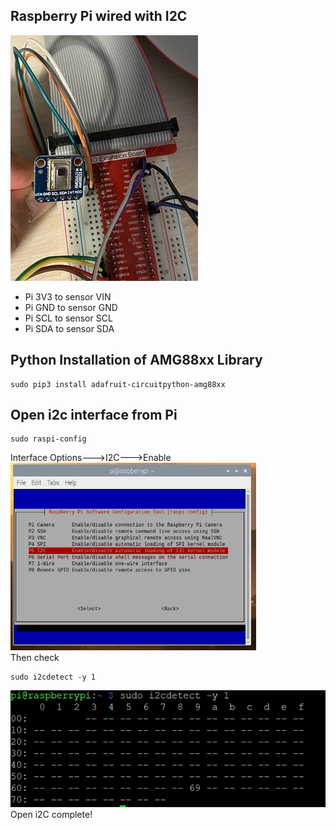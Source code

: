 
## Raspberry Pi wired with I2C
<img src="https://github.com/zeyuan-song0204/Remote-infrared-thermometer-/blob/main/image_forder/AMG8833.jpg" width="300" height="393"/><br>
- Pi 3V3 to sensor VIN
- Pi GND to sensor GND
- Pi SCL to sensor SCL
- Pi SDA to sensor SDA

## Python Installation of AMG88xx Library
```
sudo pip3 install adafruit-circuitpython-amg88xx
```
## Open i2c interface from Pi
```
sudo raspi-config
```
Interface Options--->I2C--->Enable <br>
<img src="https://github.com/zeyuan-song0204/Remote-infrared-thermometer-/blob/main/image_forder/i2C_interface.PNG" width="393" height="300"/> <br>
Then check<br>
```
sudo i2cdetect -y 1
```
<img src="https://github.com/zeyuan-song0204/Remote-infrared-thermometer-/blob/main/image_forder/i2C_detect.PNG" /><br>
Open i2C complete!
